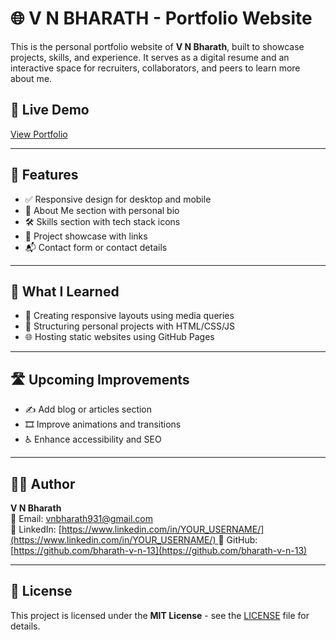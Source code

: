 # 🌐 V N BHARATH - Portfolio Website

This is the personal portfolio website of **V N Bharath**, built to showcase projects, skills, and experience. It serves as a digital resume and an interactive space for recruiters, collaborators, and peers to learn more about me.

## 🚀 Live Demo

[View Portfolio](https://bharath-v-n-13.github.io/V-N-BHARATH-PORTFOLIO/)

---

## 📌 Features

- ✅ Responsive design for desktop and mobile  
- 👤 About Me section with personal bio  
- 🛠️ Skills section with tech stack icons  
- 📂 Project showcase with links  
- 📬 Contact form or contact details  

---

## 🧠 What I Learned

- 🎯 Creating responsive layouts using media queries  
- 🧩 Structuring personal projects with HTML/CSS/JS  
- 🌐 Hosting static websites using GitHub Pages  

---

## 🛣️ Upcoming Improvements

- ✍️ Add blog or articles section  
- 🎞️ Improve animations and transitions  
- ♿ Enhance accessibility and SEO  

---

## 🧑‍💻 Author

**V N Bharath**  
📧 Email: vnbharath931@gmail.com  
🔗 LinkedIn: [[https://www.linkedin.com/in/YOUR_USERNAME/](https://www.linkedin.com/in/YOUR_USERNAME/) ](https://www.linkedin.com/in/bharath-veerapunagalingam-29435b24a/) 
💼 GitHub: [https://github.com/bharath-v-n-13](https://github.com/bharath-v-n-13)

---

## 📜 License

This project is licensed under the **MIT License** - see the [LICENSE](LICENSE) file for details.

